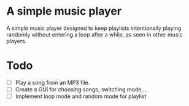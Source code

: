 # A simple music player
A simple music player designed to keep playlists intentionally playing randomly without entering a loop after a while, as seen in other music players.

# Todo
- [ ] Play a song from an MP3 file.
- [ ] Create a GUI for choosing songs, switching mode,...
- [ ] Implement loop mode and random mode for playlist 
